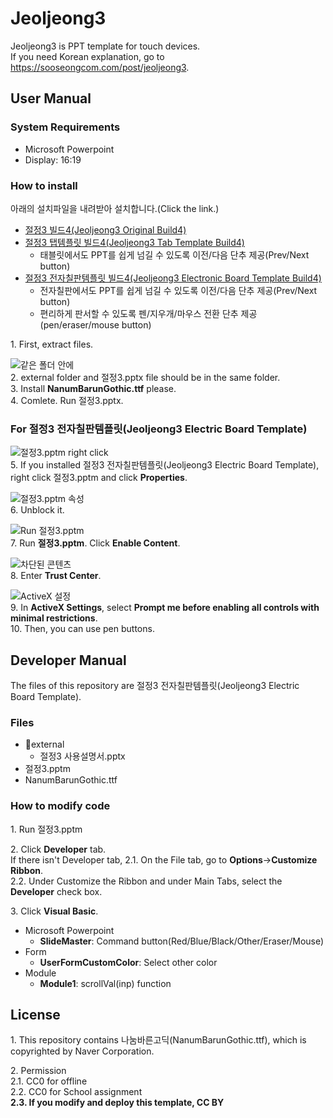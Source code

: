 # Jeoljeong3
Jeoljeong3 is PPT template for touch devices.\
If you need Korean explanation, go to <https://sooseongcom.com/post/jeoljeong3>.

## User Manual
### System Requirements
* Microsoft Powerpoint
* Display: 16:19

### How to install
아래의 설치파일을 내려받아 설치합니다.(Click the link.)

* [절정3 빌드4(Jeoljeong3 Original Build4)](https://github.com/sooseongcom/jeoljeong3/releases/download/v3.0.4/Jeoljeong3.Build4.zip)
* [절정3 탭템플릿 빌드4(Jeoljeong3 Tab Template Build4)](https://github.com/sooseongcom/jeoljeong3/releases/download/v3.0.4/Jeoljeong3.Tab.Template.Build4.zip)
  * 태블릿에서도 PPT를 쉽게 넘길 수 있도록 이전/다음 단추 제공(Prev/Next button)
* [절정3 전자칠판템플릿 빌드4(Jeoljeong3 Electronic Board Template Build4)](https://github.com/sooseongcom/jeoljeong3/releases/download/v3.0.4/Jeoljeong3.Electronic.Board.Template.Build4.zip)
  * 전자칠판에서도 PPT를 쉽게 넘길 수 있도록 이전/다음 단추 제공(Prev/Next button)
  * 편리하게 판서할 수 있도록 펜/지우개/마우스 전환 단추 제공(pen/eraser/mouse button)

1\. First, extract files.

![같은 폴더 안에](https://sooseongcom.com/assets/images/20250830/1.png)\
2\. external folder and 절정3.pptx file should be in the same folder.\
3\. Install **NanumBarunGothic.ttf** please.\
4\. Comlete. Run 절정3.pptx.

### For 절정3 전자칠판템플릿(Jeoljeong3 Electric Board Template)
![절정3.pptm right click](https://sooseongcom.com/assets/images/20250830/7m.png)\
5\. If you installed 절정3 전자칠판템플릿(Jeoljeong3 Electric Board Template), right click 절정3.pptm and click **Properties**.

![절정3.pptm 속성](https://sooseongcom.com/assets/images/20250830/8편집.png)\
6\. Unblock it.

![Run 절정3.pptm](https://sooseongcom.com/assets/images/20250830/9.png)\
7\. Run **절정3.pptm**. Click **Enable Content**.

![차단된 콘텐츠](https://sooseongcom.com/assets/images/20250830/10.png)\
8\. Enter **Trust Center**.

![ActiveX 설정](https://sooseongcom.com/assets/images/20250830/11.png)\
9\. In **ActiveX Settings**, select **Prompt me before enabling all controls with minimal restrictions**.\
10\. Then, you can use pen buttons.

## Developer Manual
The files of this repository are 절정3 전자칠판템플릿(Jeoljeong3 Electric Board Template).

### Files
* 📁external
  * 절정3 사용설명서.pptx
* 절정3.pptm
* NanumBarunGothic.ttf

### How to modify code
1\. Run 절정3.pptm

2\. Click **Developer** tab.\
If there isn't Developer tab,
2.1. On the File tab, go to **Options**→**Customize Ribbon**.\
2.2. Under Customize the Ribbon and under Main Tabs, select the **Developer** check box.

3\. Click **Visual Basic**.

* Microsoft Powerpoint
  * **SlideMaster**: Command button(Red/Blue/Black/Other/Eraser/Mouse)
* Form
  * **UserFormCustomColor**: Select other color
* Module
  * **Module1**: scrollVal(inp) function

## License
1\. This repository contains 나눔바른고딕(NanumBarunGothic.ttf), which is copyrighted by Naver Corporation.

2\. Permission\
2.1. CC0 for offline\
2.2. CC0 for School assignment\
**2.3. If you modify and deploy this template, CC BY**